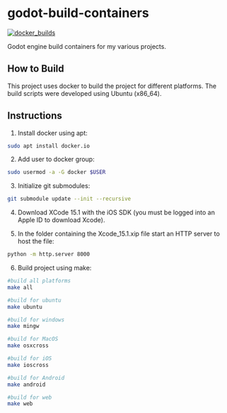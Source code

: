 godot-build-containers
======================

[![docker_builds](https://github.com/nonameentername/godot-build-containers/actions/workflows/build_images.yml/badge.svg)](https://github.com/nonameentername/godot-build-containers/actions/workflows/build_images.yml)

Godot engine build containers for my various projects.

How to Build
------------

This project uses docker to build the project for different platforms.
The build scripts were developed using Ubuntu (x86_64).


## Instructions

1. Install docker using apt:

```bash
sudo apt install docker.io
```

2. Add user to docker group:

```bash
sudo usermod -a -G docker $USER
```

3. Initialize git submodules:

```bash
git submodule update --init --recursive
```

4. Download XCode 15.1 with the iOS SDK (you must be logged into an Apple ID to download Xcode).

5. In the folder containing the Xcode_15.1.xip file start an HTTP server to host the file:

```bash
python -m http.server 8000
```

6. Build project using make:

```bash
#build all platforms
make all

#build for ubuntu
make ubuntu

#build for windows
make mingw

#build for MacOS
make osxcross

#build for iOS
make ioscross

#build for Android
make android

#build for web
make web
```
